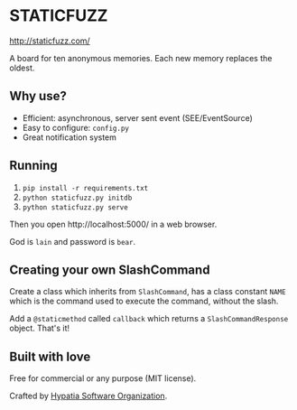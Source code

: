 # STATICFUZZ

http://staticfuzz.com/

A board for ten anonymous memories. Each new memory replaces the oldest. 

## Why use?

  * Efficient: asynchronous, server sent event (SEE/EventSource)
  * Easy to configure: `config.py`
  * Great notification system

## Running

  1. `pip install -r requirements.txt`
  2. `python staticfuzz.py initdb`
  2. `python staticfuzz.py serve`

Then you open http://localhost:5000/ in a web browser.

God is `lain` and password is `bear`.

## Creating your own SlashCommand

Create a class which inherits from `SlashCommand`, has a class constant
`NAME` which is the command used to execute the command, without the slash.

Add a `@staticmethod` called `callback` which returns a `SlashCommandResponse`
object. That's it!

## Built with love

Free for commercial or any purpose (MIT license).

Crafted by [Hypatia Software Organization](http://hypatia.software/).
